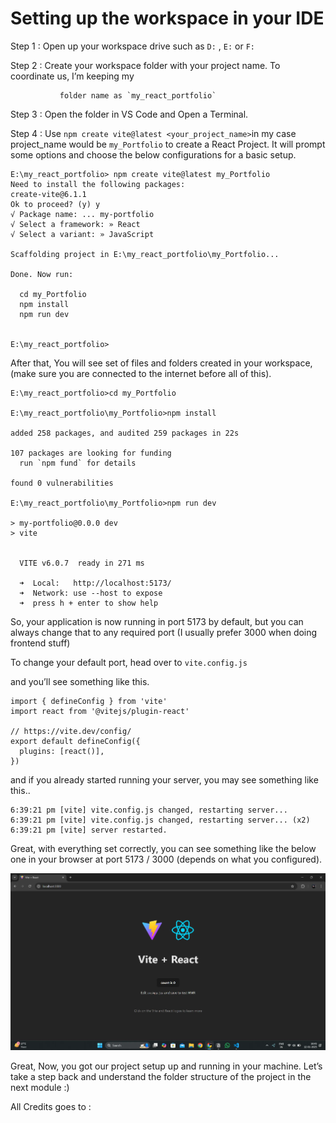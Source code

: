 # Setting up the workspace in your IDE

Step 1 : Open up your workspace drive such as `D:` , `E:`  or `F:`

Step 2 : Create your workspace folder with your project name. To coordinate us, I’m keeping my

               folder name as `my_react_portfolio`

Step 3 : Open the folder in VS Code and Open a Terminal.

Step 4 : Use `npm create vite@latest <your_project_name>`in my case project_name would be `my_Portfolio` to create a React Project. It will prompt some options and choose the below configurations for a basic setup.
```
E:\my_react_portfolio> npm create vite@latest my_Portfolio
Need to install the following packages:
create-vite@6.1.1
Ok to proceed? (y) y
√ Package name: ... my-portfolio
√ Select a framework: » React
√ Select a variant: » JavaScript

Scaffolding project in E:\my_react_portfolio\my_Portfolio...

Done. Now run:

  cd my_Portfolio
  npm install
  npm run dev


E:\my_react_portfolio>
```

After that, You will see set of files and folders created in your workspace, (make sure you are connected to the internet before all of this). 
```
E:\my_react_portfolio>cd my_Portfolio

E:\my_react_portfolio\my_Portfolio>npm install

added 258 packages, and audited 259 packages in 22s

107 packages are looking for funding
  run `npm fund` for details

found 0 vulnerabilities

E:\my_react_portfolio\my_Portfolio>npm run dev

> my-portfolio@0.0.0 dev
> vite


  VITE v6.0.7  ready in 271 ms

  ➜  Local:   http://localhost:5173/
  ➜  Network: use --host to expose
  ➜  press h + enter to show help

```

So, your application is now running in port 5173 by default, but you can always change that to any required port (I usually prefer 3000 when doing frontend stuff)

To change your default port, head over to `vite.config.js` 

and you’ll see something like this.

```
import { defineConfig } from 'vite'
import react from '@vitejs/plugin-react'

// https://vite.dev/config/
export default defineConfig({
  plugins: [react()],
})
```
and if you already started running your server, you may see something like this..

```
6:39:21 pm [vite] vite.config.js changed, restarting server...
6:39:21 pm [vite] vite.config.js changed, restarting server... (x2)
6:39:21 pm [vite] server restarted.
```

Great, with everything set correctly, you can see something like the below one in your browser at port 5173 / 3000 (depends on what you configured).

![](Images/image.webp)

Great, Now, you got our project setup up and running in your machine. Let’s take a step back and understand the folder structure of the project in the next module :)

All Credits goes to : [](https://github.com/mc095)

